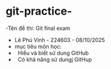 # git-practice-

-Tên đề thi: Git final exam

* Lê Phú Vinh - 224603 - 08/10/2025
* mục tiêu môn học:
* &nbsp;	Hiểu và biết sử dung GitHub
* &nbsp;	Có khả năng sử dungj GitHup
